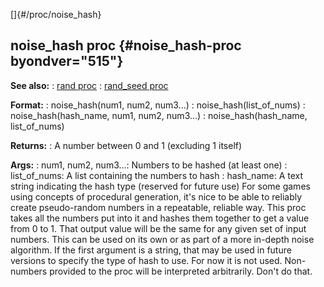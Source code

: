[]{#/proc/noise_hash}
## noise_hash proc {#noise_hash-proc byondver="515"}
**See also:**
:   [rand proc](#/proc/rand)
:   [rand_seed proc](#/proc/rand_seed)
<!-- -->
**Format:**
:   noise_hash(num1, num2, num3\...)
:   noise_hash(list_of_nums)
:   noise_hash(hash_name, num1, num2, num3\...)
:   noise_hash(hash_name, list_of_nums)
<!-- -->
**Returns:**
:   A number between 0 and 1 (excluding 1 itself)
<!-- -->
**Args:**
:   num1, num2, num3\...: Numbers to be hashed (at least one)
:   list_of_nums: A list containing the numbers to hash
:   hash_name: A text string indicating the hash type (reserved for
    future use)
For some games using concepts of procedural generation, it\'s nice to be
able to reliably create pseudo-random numbers in a repeatable, reliable
way. This proc takes all the numbers put into it and hashes them
together to get a value from 0 to 1. That output value will be the same
for any given set of input numbers. This can be used on its own or as
part of a more in-depth noise algorithm.
If the first argument is a string, that may be used in future versions
to specify the type of hash to use. For now it is not used.
Non-numbers provided to the proc will be interpreted arbitrarily. Don\'t
do that.